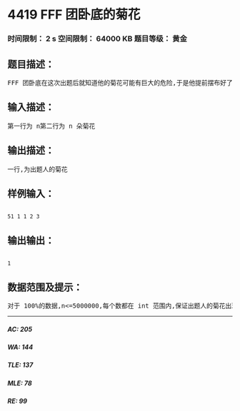 # 4419 FFF 团卧底的菊花   
### 时间限制： 2 s     空间限制： 64000 KB     题目等级： 黄金  
## 题目描述：  

<pre>
FFF 团卧底在这次出题后就知道他的菊花可能有巨大的危险,于是他提前摆布好了菊花阵,现在菊花阵里有若干朵菊花,出现次数最多的那一朵就是出题人的,你的任务是需要找出出题人的菊花。
</pre>
  
  
## 输入描述：  

<pre>
第一行为 n第二行为 n 朵菊花
</pre>
  
  
## 输出描述：  

<pre>
一行,为出题人的菊花
</pre>
  
  
## 样例输入：  

<pre><code>
51 1 1 2 3
</code></pre>
  
  
## 输出输出：  

<pre><code>
1
</code></pre>
  
  
## 数据范围及提示：  

<pre>
对于 100%的数据,n<=5000000,每个数都在 int 范围内,保证出题人的菊花出现的次数大于等于[n/2]
</pre>
  
  
***  

##### AC: 205  
##### WA: 144  
##### TLE: 137  
##### MLE: 78  
##### RE: 99  
